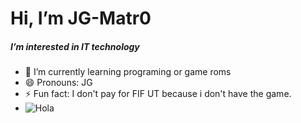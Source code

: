 # Hi, I’m JG-Matr0
##### I’m interested in IT technology
- 🌱 I’m currently learning programing or game roms
- 😄 Pronouns: JG
- ⚡ Fun fact: I don't pay for FIF UT because i don't have the game.
- ![Hola](https://blog.desdelinux.net/wp-content/uploads/2017/05/crear-gif-de-im%C3%A1genes.gif)
<!---
JG-Matr0/JG-Matr0 is a ✨ special ✨ repository because its `README.md` (this file) appears on your GitHub profile.
You can click the Preview link to take a look at your changes.
--->
